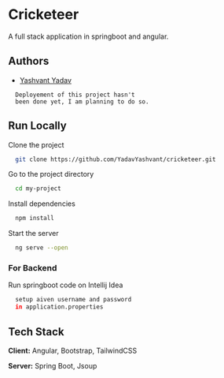 
# Cricketeer

A full stack application in springboot and angular.
## Authors

- [Yashvant Yadav](https://www.github.com/YadavYashvant)


```
  Deployement of this project hasn't 
  been done yet, I am planning to do so.
```


## Run Locally

Clone the project

```bash
  git clone https://github.com/YadavYashvant/cricketeer.git
```

Go to the project directory

```bash
  cd my-project
```

Install dependencies

```bash
  npm install
```

Start the server

```bash
  ng serve --open
```

### For Backend
Run springboot code on Intellij Idea

```bash
  setup aiven username and password
  in application.properties
```


## Tech Stack

**Client:** Angular, Bootstrap, TailwindCSS

**Server:** Spring Boot, Jsoup

